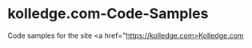 # kolledge.com-Code-Samples
Code samples for the site <a href="https://kolledge.com>Kolledge.com</a>
